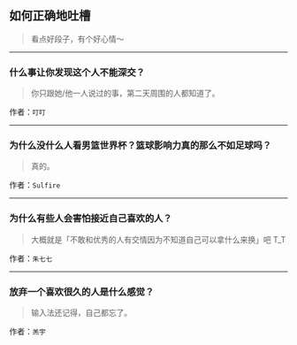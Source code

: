 ## 如何正确地吐槽

> 看点好段子，有个好心情～


 
---

### 什么事让你发现这个人不能深交？

> 你只跟她/他一人说过的事，第二天周围的人都知道了。


作者：`叮叮`

---

### 为什么没什么人看男篮世界杯？篮球影响力真的那么不如足球吗？

> 真的。


作者：`Sulfire`

---

### 为什么有些人会害怕接近自己喜欢的人？

> 大概就是「不敢和优秀的人有交情因为不知道自己可以拿什么来换」吧 T_T


作者：`朱七七`

---

### 放弃一个喜欢很久的人是什么感觉？

> 输入法还记得，自己都忘了。


作者：`羔宇`